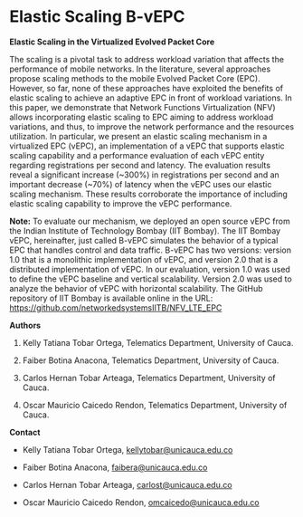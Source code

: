 # Elastic Scaling B-vEPC

**Elastic Scaling in the Virtualized Evolved Packet Core**

The scaling is a pivotal task to address workload variation that affects the performance of mobile networks. In the literature, several approaches propose scaling methods to the mobile Evolved Packet Core (EPC). However, so far, none of these approaches have exploited the benefits of elastic scaling to achieve an adaptive EPC in front of workload variations. In this paper, we demonstrate that Network Functions Virtualization (NFV) allows incorporating elastic scaling to EPC aiming to address workload variations, and thus, to improve the network performance and the resources utilization. In particular, we present an elastic scaling mechanism in a virtualized EPC (vEPC), an implementation of a vEPC that supports elastic scaling capability and a performance evaluation of each vEPC entity regarding registrations per second and latency. The evaluation results reveal a significant increase (~300%) in registrations per second and an important decrease (~70%) of latency when the vEPC uses our elastic scaling mechanism. These results corroborate the importance of including elastic scaling capability to improve the vEPC performance.

**Note:** To evaluate our mechanism, we deployed an open source vEPC from the Indian Institute of Technology Bombay (IIT Bombay). The IIT Bombay vEPC, hereinafter, just called B-vEPC simulates the behavior of a typical EPC that handles control and data traffic. B-vEPC has two versions: version 1.0 that is a monolithic implementation of vEPC, and version 2.0 that is a distributed implementation of vEPC. In our evaluation, version 1.0 was used to define the vEPC baseline and vertical scalability. Version 2.0 was used to analyze the behavior of vEPC with horizontal scalability. The GitHub repository of IIT Bombay is available online in the URL: https://github.com/networkedsystemsIITB/NFV_LTE_EPC


**Authors**

1. Kelly Tatiana Tobar Ortega, Telematics Department, University of Cauca.

2. Faiber Botina Anacona, Telematics Department, University of Cauca.

3. Carlos Hernan Tobar Arteaga, Telematics Department, University of Cauca.

4. Oscar Mauricio Caicedo Rendon, Telematics Department, University of Cauca.

**Contact**

- Kelly Tatiana Tobar Ortega, kellytobar@unicauca.edu.co

- Faiber Botina Anacona, faibera@unicauca.edu.co

- Carlos Hernan Tobar Arteaga, carlost@unicauca.edu.co

- Oscar Mauricio Caicedo Rendon, omcaicedo@unicauca.edu.co
